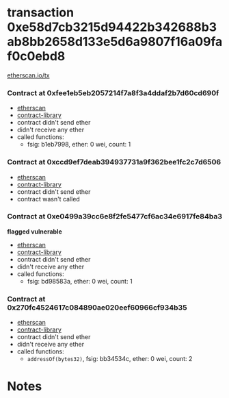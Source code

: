 # transaction 0xe58d7cb3215d94422b342688b3ab8bb2658d133e5d6a9807f16a09faf0c0ebd8

[etherscan.io/tx](https://etherscan.io/tx/0xe58d7cb3215d94422b342688b3ab8bb2658d133e5d6a9807f16a09faf0c0ebd8)


### Contract at 0xfee1eb5eb2057214f7a8f3a4ddaf2b7d60cd690f

* [etherscan](https://etherscan.io/address/0xfee1eb5eb2057214f7a8f3a4ddaf2b7d60cd690f)
* [contract-library](https://contract-library.com/contracts/Ethereum/fee1eb5eb2057214f7a8f3a4ddaf2b7d60cd690f)
* contract didn't send ether
* didn't receive any ether
* called functions:
    * fsig: b1eb7998, ether: 0 wei, count: 1


### Contract at 0xccd9ef7deab394937731a9f362bee1fc2c7d6506

* [etherscan](https://etherscan.io/address/0xccd9ef7deab394937731a9f362bee1fc2c7d6506)
* [contract-library](https://contract-library.com/contracts/Ethereum/ccd9ef7deab394937731a9f362bee1fc2c7d6506)
* contract didn't send ether
* contract wasn't called


### Contract at 0xe0499a39cc6e8f2fe5477cf6ac34e6917fe84ba3

**flagged vulnerable**

* [etherscan](https://etherscan.io/address/0xe0499a39cc6e8f2fe5477cf6ac34e6917fe84ba3)
* [contract-library](https://contract-library.com/contracts/Ethereum/e0499a39cc6e8f2fe5477cf6ac34e6917fe84ba3)
* contract didn't send ether
* didn't receive any ether
* called functions:
    * fsig: bd98583a, ether: 0 wei, count: 1


### Contract at 0x270fc4524617c084890ae020eef60966cf934b35

* [etherscan](https://etherscan.io/address/0x270fc4524617c084890ae020eef60966cf934b35)
* [contract-library](https://contract-library.com/contracts/Ethereum/270fc4524617c084890ae020eef60966cf934b35)
* contract didn't send ether
* didn't receive any ether
* called functions:
    * `addressOf(bytes32)`, fsig: bb34534c, ether: 0 wei, count: 2

# Notes

